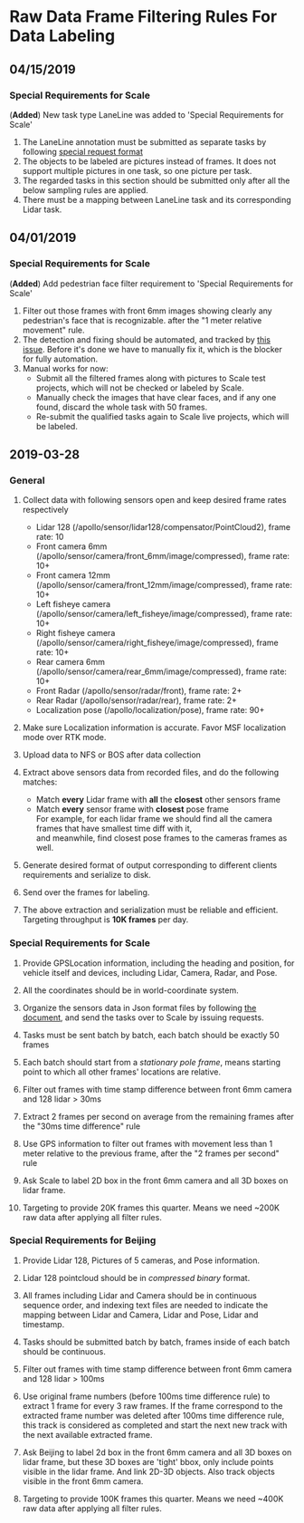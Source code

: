 # Raw Data Frame Filtering Rules For Data Labeling

## 04/15/2019
### Special Requirements for Scale
(**Added**) New task type LaneLine was added to 'Special Requirements for Scale'
1. The LaneLine annotation must be submitted as separate tasks by following [special request format](https://scale.ai/docs#line-annotation)
2. The objects to be labeled are pictures instead of frames.  It does not support multiple pictures in one task, so one picture per task.
3. The regarded tasks in this section should be submitted only after all the below sampling rules are applied.
4. There must be a mapping between LaneLine task and its corresponding Lidar task.


## 04/01/2019
### Special Requirements for Scale
(**Added**) Add pedestrian face filter requirement to 'Special Requirements for Scale'
1. Filter out those frames with front 6mm images showing clearly any pedestrian's face that is recognizable. after the "1 meter relative movement" rule.
2. The detection and fixing should be automated, and tracked by [this issue](http://newicafe.baidu.com/issue/IDG-Apollo-3480/show?from=page).  Before it's done we have to manually fix it, which is the blocker for fully automation.
3. Manual works for now:
   - Submit all the filtered frames along with pictures to Scale test projects, which will not be checked or labeled by Scale.
   - Manually check the images that have clear faces, and if any one found, discard the whole task with 50 frames.
   - Re-submit the qualified tasks again to Scale live projects, which will be labeled.


## 2019-03-28

### General
1. Collect data with following sensors open and keep desired frame rates respectively
    - Lidar 128 (/apollo/sensor/lidar128/compensator/PointCloud2), frame rate: 10
    - Front camera 6mm (/apollo/sensor/camera/front_6mm/image/compressed), frame rate: 10+
    - Front camera 12mm (/apollo/sensor/camera/front_12mm/image/compressed), frame rate: 10+
    - Left fisheye camera (/apollo/sensor/camera/left_fisheye/image/compressed), frame rate: 10+
    - Right fisheye camera (/apollo/sensor/camera/right_fisheye/image/compressed), frame rate: 10+
    - Rear camera 6mm (/apollo/sensor/camera/rear_6mm/image/compressed), frame rate: 10+
    - Front Radar (/apollo/sensor/radar/front), frame rate: 2+
    - Rear Radar (/apollo/sensor/radar/rear), frame rate: 2+
    - Localization pose (/apollo/localization/pose), frame rate: 90+

2. Make sure Localization information is accurate.  Favor MSF localization mode over RTK mode.

3. Upload data to NFS or BOS after data collection

4. Extract above sensors data from recorded files, and do the following matches:
    - Match **every** Lidar frame with **all** the **closest** other sensors frame
    - Match **every** sensor frame with **closest** pose frame
   <br>For example, for each lidar frame we should find all the camera frames that have smallest time diff with it, 
   <br>and meanwhile, find closest pose frames to the cameras frames as well.
  
5. Generate desired format of output corresponding to different clients requirements and serialize to disk.

6. Send over the frames for labeling.

7. The above extraction and serialization must be reliable and efficient.  Targeting throughput is **10K frames** per day.

### Special Requirements for Scale
1. Provide GPSLocation information, including the heading and position, for vehicle itself and devices, including Lidar, Camera, Radar, and Pose.

2. All the coordinates should be in world-coordinate system.

3. Organize the sensors data in Json format files by following [the document](https://private-docs.scale.ai/#data-types-and-the-frame-objects), and send the tasks over to Scale by issuing requests.

4. Tasks must be sent batch by batch, each batch should be exactly 50 frames

5. Each batch should start from a *stationary pole frame*, means starting point to which all other frames' locations are relative.

6. Filter out frames with time stamp difference between front 6mm camera and 128 lidar  >  30ms

7. Extract 2 frames per second on average from the remaining frames after the "30ms time difference" rule

8. Use GPS information to filter out frames with movement less than 1 meter relative to the previous frame, after the "2 frames per second" rule

9. Ask Scale to label 2D box in the front 6mm camera and all 3D boxes on lidar frame.

10. Targeting to provide 20K frames this quarter.  Means we need ~200K raw data after applying all filter rules.
 
### Special Requirements for Beijing
1. Provide Lidar 128, Pictures of 5 cameras, and Pose information.

2. Lidar 128 pointcloud should be in *compressed binary* format.  

3. All frames including Lidar and Camera should be in continuous sequence order, and indexing text files are needed to indicate the mapping between Lidar and Camera, Lidar and Pose, Lidar and timestamp.

4. Tasks should be submitted batch by batch, frames inside of each batch should be continuous.

5. Filter out frames with time stamp difference between front 6mm camera and 128 lidar  >  100ms

6. Use original frame numbers (before 100ms time difference rule) to extract 1 frame for every 3 raw frames. If the frame correspond to the extracted frame number was deleted after 100ms time difference rule, this track is considered as completed and start the next new track with the next available extracted frame.

7. Ask Beijing to label 2d box in the front 6mm camera and all 3D boxes on lidar frame, but these 3D boxes are 'tight' bbox, only include points visible in the lidar frame. And link 2D-3D objects. Also track objects visible in the front 6mm camera. 

8. Targeting to provide 100K frames this quarter.  Means we need ~400K raw data after applying all filter rules.
